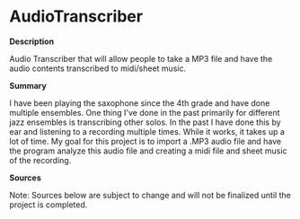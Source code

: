 # AudioTranscriber

**Description**

Audio Transcriber that will allow people to take a MP3 file and have the audio contents transcribed to midi/sheet music.

**Summary**

I have been playing the saxophone since the 4th grade and have done multiple ensembles. One thing I've done in the past primarily for different jazz ensembles is transcribing other solos. In the past I have done this by ear and listening to a recording multiple times. While it works, it takes up a lot of time. My goal for this project is to import a .MP3 audio file and have the program analyze this audio file and creating a midi file and sheet music of the recording.

**Sources**

Note: Sources below are subject to change and will not be finalized until the project is completed.

